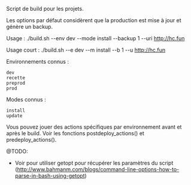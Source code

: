 Script de build pour les projets.

Les options par défaut considèrent que la production est mise à jour et génère un backup.

Usage : ./build.sh --env dev --mode install --backup 1 --uri http://hc.fun

Usage court : ./build.sh --e dev --m install --b 1 --u http://hc.fun

Environnements connus :

    dev
    recette
    preprod
    prod

Modes connus :

    install
    update

Vous pouvez jouer des actions spécifiques par environnement avant et après le build. Voir les fonctions postdeploy_actions() et predeploy_actions().

@TODO:
* Voir pour utiliser getopt pour récupérer les paramètres du script (http://www.bahmanm.com/blogs/command-line-options-how-to-parse-in-bash-using-getopt)
